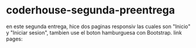 # coderhouse-segunda-preentrega
 en este segunda entrega, hice dos paginas responsiv las cuales son "Inicio" y "Iniciar sesion", tambien use el boton hamburguesa con Bootstrap.
link pages: 
